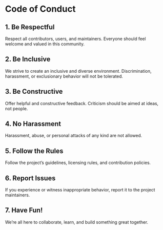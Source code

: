 # Code of Conduct

## 1. Be Respectful

Respect all contributors, users, and maintainers. Everyone should feel welcome and valued in this community.

## 2. Be Inclusive

We strive to create an inclusive and diverse environment. Discrimination, harassment, or exclusionary behavior will not be tolerated.

## 3. Be Constructive

Offer helpful and constructive feedback. Criticism should be aimed at ideas, not people.

## 4. No Harassment

Harassment, abuse, or personal attacks of any kind are not allowed.

## 5. Follow the Rules

Follow the project’s guidelines, licensing rules, and contribution policies.

## 6. Report Issues

If you experience or witness inappropriate behavior, report it to the project maintainers.

## 7. Have Fun!

We’re all here to collaborate, learn, and build something great together.
